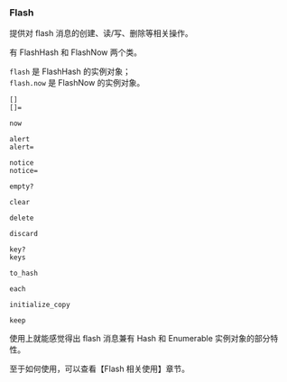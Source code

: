 ### Flash

提供对 flash 消息的创建、读/写、删除等相关操作。

有 FlashHash 和 FlashNow 两个类。

`flash` 是 FlashHash 的实例对象；
<br>
`flash.now` 是 FlashNow 的实例对象。

```
[]
[]=

now

alert
alert=

notice
notice=

empty?

clear

delete

discard

key?
keys

to_hash

each

initialize_copy

keep
```

使用上就能感觉得出 flash 消息兼有 Hash 和 Enumerable 实例对象的部分特性。

至于如何使用，可以查看【Flash 相关使用】章节。
